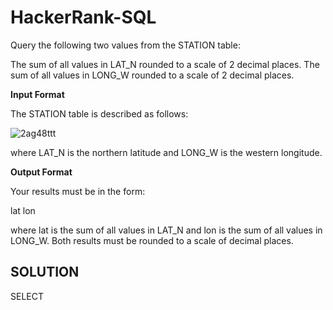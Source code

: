 # HackerRank-SQL

Query the following two values from the STATION table:

The sum of all values in LAT_N rounded to a scale of 2 decimal places.
The sum of all values in LONG_W rounded to a scale of 2 decimal places.

**Input Format**

The STATION table is described as follows:

![2ag48ttt](https://github.com/AnjaliMizJ/HackerRank-SQL/assets/31090029/fca395f9-0457-4e8e-b9da-dd00fcb25bb6)


where LAT_N is the northern latitude and LONG_W is the western longitude.

**Output Format**

Your results must be in the form:

lat lon

where lat is the sum of all values in LAT_N and lon is the sum of all values in LONG_W. Both results must be rounded to a scale of  decimal places.

<H2>SOLUTION</H2>

SELECT
